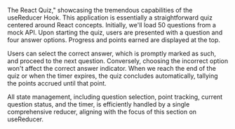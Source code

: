 
The React Quiz," showcasing the tremendous capabilities of the useReducer Hook. This application is essentially a straightforward quiz centered around React concepts. Initially, we'll load 50 questions from a mock API. Upon starting the quiz, users are presented with a question and four answer options. Progress and points earned are displayed at the top.

Users can select the correct answer, which is promptly marked as such, and proceed to the next question. Conversely, choosing the incorrect option won't affect the correct answer indicator. When we reach the end of the quiz or when the timer expires, the quiz concludes automatically, tallying the points accrued until that point.

All state management, including question selection, point tracking, current question status, and the timer, is efficiently handled by a single comprehensive reducer, aligning with the focus of this section on useReducer.

